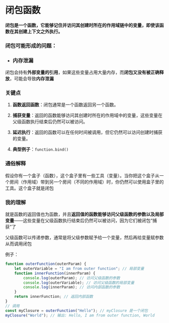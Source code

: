 # 闭包函数
**闭包是一个函数，它能够记住并访问其创建时所在的作用域链中的变量，即使该函数在其创建上下文之外执行。**
### 闭包可能形成的问题：
- ### **内存泄漏**
闭包会持有**外部变量的引用**，如果这些变量占用大量内存，而**闭包又没有被正确释放**，可能会导致**内存泄漏**

### 关键点

1.  **函数返回函数**：闭包通常是一个函数返回另一个函数。
    
2.  **捕获变量**：返回的函数能够访问其创建时所在的作用域中的变量，这些变量在父级函数执行结束后仍然可以被访问。
    
3.  **延迟执行**：返回的函数可以在任何时间被调用，但它仍然可以访问创建时捕获的变量。
4. **典型例子**：`function.bind()`
    
### 通俗解释

假设你有一个盒子（函数），这个盒子里有一些工具（变量）。当你把这个盒子从一个房间（作用域）带到另一个房间（不同的作用域）时，你仍然可以使用盒子里的工具。这个盒子就是闭包

### 我的理解
就是函数的返回值也为函数，并且**返回值的函数能够访问父级函数的参数以及局部变量**——这些变量在父级函数执行结束后仍然可以被访问，因为它们被闭包“捕获”了

父级函数可以传递参数，通常是将父级参数赋予给一个变量，然后再给变量赋参数从而调用闭包

例子：
```js
function outerFunction(outerParam) {
    let outerVariable = "I am from outer function"; // 局部变量
    function innerFunction(innerParam) {
        console.log(outerParam); // 访问父级函数的参数
        console.log(outerVariable); // 访问父级函数的局部变量
        console.log(innerParam); // 访问内部函数的参数
    }
    return innerFunction; // 返回内部函数
}
// 调用
const myClosure = outerFunction("Hello"); // myClosure 是一个闭包
myClosure("World"); // 输出: Hello, I am from outer function, World
```
<!--stackedit_data:
eyJoaXN0b3J5IjpbMjA0Mjg1NDgyNSwtOTk0NjkwOTI2XX0=
-->